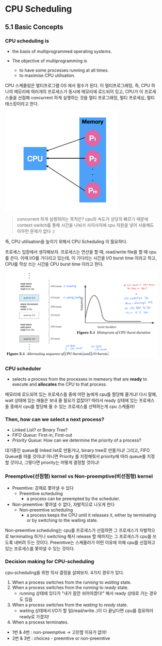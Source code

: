# CPU Scheduling

## 5.1 Basic Concepts

### CPU scheduling is

- the basis of multiprogrammed operating systems.
- The objective of multiprogramming is

  - to have some processes running at all times.
  - to maximise CPU utilisation.

CPU 스케줄링은 멀티프로그램 OS 에서 필수가 된다. 이 멀티프로그래밍, 즉, CPU 하나의 메모리에 여러개의 프로세스가 동시에 메모리에 로드되어 있고, CPU가 이 프로세스들을 선점해 concurrent 하게 실행하는 것을 멀티 프로그래밍, 멀티 프로세싱, 멀티 태스킹이라고 한다.

![](img/multiprocessing.png)

> concurrent 하게 실행하려는 목적은?
> cpu의 속도가 상당히 빠르기 때문에 context-switch를 통해 시간을 나눠서 사이사이에 cpu 자원을 넣어 사용해도 아무런 문제가 없다 :)

즉, CPU utilisation을 높이기 위해서 CPU Scheduling 이 필요하다.

프로세스 입장에서 생각해보자. 프로세스는 연산을 할 때, read/write file을 할 때 cpu를 쓴다. 이때 I/O를 기다리고 있는데, 이 기다리는 시간을 I/O burst time 이라고 하고, CPU를 막상 쓰는 시간을 CPU burst time 이라고 한다.

![](ref/fig-5-1-bursts.png)

### CPU scheduler

- selects a process from the processes in memeory that are **ready** to execute and **allocates** the CPU to that process.

메모리에 로드되어 있는 프로세스들 중에 어떤 놈에게 cpu를 할당해 줄거냐! 다시 말해, wait 상태에 있는 애들은 보내 줄 필요가 없잖아? 따라서 ready 상테에 있는 프로세스들 중에서 cpu를 할당해 줄 수 있는 프로세스를 선택하는게 cpu 스케줄러!

### Then, how can we select a next process?

- Linked List? or Binary Tree?
- _FIFO Queue_: First-in, First-out
- _Priority Queue_: How can we determine the priority of a process?

대기중인 queue를 linked list로 만들거냐, binary tree로 만들거냐! 그리고, FIFO Queue를 따를 것이냐! 아니면 Priority 를 지정해줘서 priority에 따라 queue를 지정할 것이냐, 그렇다면 priority는 어떻게 결정할 것이냐!

### Preemptive(선점형) kernel vs Non-preemptive(비선점형) kernel

- Preemtive: 강제로 쫓아낼 수 있다
  - Preemtive scheduling
    - a process can be preempted by the scheduler.
- Non-preemtive: 쫓아낼 수 없다, 자발적으로 나오게 한다
  - Non-preemtive scheduling
    - a process keeps the CPU until it releases it, either by terminating or by switching to the waiting state.

Non-preemtive scheduling는 cpu를 프로세스가 선점하면 그 프로세스가 자발적으로 terminating 하거나 switching 해서 release 할 때까지는 그 프로세스가 cpu를 쓰도록 내버려 두는 것이다.
Preemtive는 스케줄러가 어떤 이유에 의해 cpu를 선점하고 있는 프로세스를 쫓아낼 수 있는 것이다.

### Decision making for CPU-scheduling

cpu-scheduling을 위한 의사 결정을 살펴보자. 4가지 경우가 있다.

1. When a process switches from the _running_ to _waiting_ state.
2. When a process switches from the _running_ to _ready_ state.
   - running 상태에 있다가 "내가 잠깐 쉬어야겠다!" 해서 ready 상태로 가는 경우도 있음
3. When a process switches from the _waiting_ to _ready_ state.
   - waiting 상태에서 I/O가 할 일(read/write..)이 다 끝났다면 cpu를 점유하러 ready로 가겠지!
4. When a process terminates.

- 1번 & 4번 : non-preemptive -> 고민할 이유가 없어!
- 2번 & 3번 : choices - preemtive or non-preemtive

